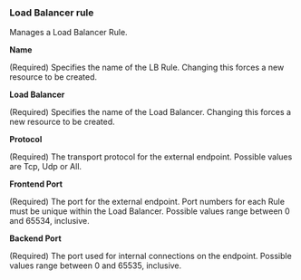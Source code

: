 ### Load Balancer rule

Manages a Load Balancer Rule.


**Name**

(Required) Specifies the name of the LB Rule. Changing this forces a new resource to be created.

**Load Balancer**

(Required) Specifies the name of the Load Balancer. Changing this forces a new resource to be created.

**Protocol**

(Required) The transport protocol for the external endpoint. Possible values are Tcp, Udp or All.

**Frontend Port**

(Required) The port for the external endpoint. Port numbers for each Rule must be unique within the Load Balancer. Possible values range between 0 and 65534, inclusive.


**Backend Port**

(Required) The port used for internal connections on the endpoint. Possible values range between 0 and 65535, inclusive.



